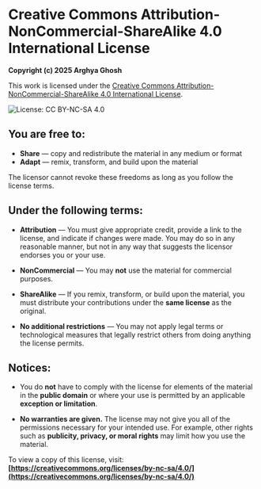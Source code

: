 # Creative Commons Attribution-NonCommercial-ShareAlike 4.0 International License

**Copyright (c) 2025 Arghya Ghosh**

This work is licensed under the [Creative Commons Attribution-NonCommercial-ShareAlike 4.0 International License](https://creativecommons.org/licenses/by-nc-sa/4.0/).

![License: CC BY-NC-SA 4.0](https://licensebuttons.net/l/by-nc-sa/4.0/88x31.png)

## You are free to:

- **Share** — copy and redistribute the material in any medium or format
- **Adapt** — remix, transform, and build upon the material

The licensor cannot revoke these freedoms as long as you follow the license terms.

## Under the following terms:

- **Attribution** — You must give appropriate credit, provide a link to the license, and indicate if changes were made.
  You may do so in any reasonable manner, but not in any way that suggests the licensor endorses you or your use.

- **NonCommercial** — You may **not** use the material for commercial purposes.

- **ShareAlike** — If you remix, transform, or build upon the material,
  you must distribute your contributions under the **same license** as the original.

- **No additional restrictions** — You may not apply legal terms or technological measures
  that legally restrict others from doing anything the license permits.

## Notices:

- You do **not** have to comply with the license for elements of the material in the **public domain**
  or where your use is permitted by an applicable **exception or limitation**.

- **No warranties are given.** The license may not give you all of the permissions necessary for your intended use.
  For example, other rights such as **publicity, privacy, or moral rights** may limit how you use the material.

To view a copy of this license, visit:
**[https://creativecommons.org/licenses/by-nc-sa/4.0/](https://creativecommons.org/licenses/by-nc-sa/4.0/)**
